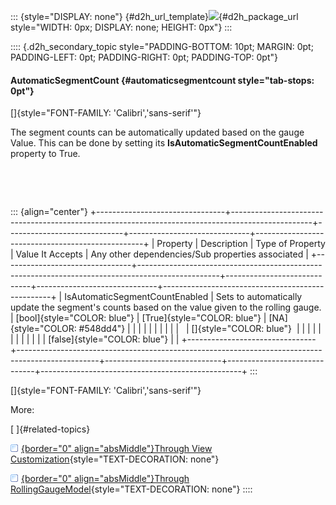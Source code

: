::: {style="DISPLAY: none"}
[](ms-xhelp:///?Id=d2h_url_template){#d2h_url_template}![](!package_url!){#d2h_package_url style="WIDTH: 0px; DISPLAY: none; HEIGHT: 0px"}
:::

:::: {.d2h_secondary_topic style="PADDING-BOTTOM: 10pt; MARGIN: 0pt; PADDING-LEFT: 0pt; PADDING-RIGHT: 0pt; PADDING-TOP: 0pt"}
#### AutomaticSegmentCount {#automaticsegmentcount style="tab-stops: 0pt"}

[]{style="FONT-FAMILY: 'Calibri','sans-serif'"} 

The segment counts can be automatically updated based on the gauge Value. This can be done by setting its **IsAutomaticSegmentCountEnabled** property to True.

 

 

::: {align="center"}
+--------------------------------+--------------------------------------------------------------------------------------------------+-----------------------------+------------------------------+--------------------------------------------------+
| Property                       | Description                                                                                      | Type of Property            | Value It Accepts             | Any other dependencies/Sub properties associated |
+--------------------------------+--------------------------------------------------------------------------------------------------+-----------------------------+------------------------------+--------------------------------------------------+
| IsAutomaticSegmentCountEnabled | Sets to automatically update the segment's counts based on the value given to the rolling gauge. | [bool]{style="COLOR: blue"} | [True]{style="COLOR: blue"}  | [NA]{style="COLOR: #548dd4"}                     |
|                                |                                                                                                  |                             |                              |                                                  |
|                                |                                                                                                  |                             | []{style="COLOR: blue"}      |                                                  |
|                                |                                                                                                  |                             |                              |                                                  |
|                                |                                                                                                  |                             | [false]{style="COLOR: blue"} |                                                  |
+--------------------------------+--------------------------------------------------------------------------------------------------+-----------------------------+------------------------------+--------------------------------------------------+
:::

[]{style="FONT-FAMILY: 'Calibri','sans-serif'"} 

More:

[ ]{#related-topics}

[![](button.gif){border="0" align="absMiddle"}Through View Customization](ms-xhelp:///?Id=1a0f25d7-fcb4-4208-963d-b33e3741c791){style="TEXT-DECORATION: none"}

[![](button.gif){border="0" align="absMiddle"}Through RollingGaugeModel](ms-xhelp:///?Id=46230723-2ced-431d-85a1-b068c3215bd7){style="TEXT-DECORATION: none"}
::::
